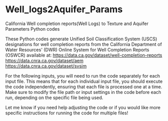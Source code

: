 # Well_logs2Aquifer_Params
California Well completion reports(Well Logs) to Texture and Aquifer Parameters Python codes


These Python codes generate Unified Soil Classification System (USCS) designations for well completion reports from the California Department of Water Resources' (DWR) Online System for Well Completion Reports (OSWCR) 
available at: 
https://data.ca.gov/dataset/well-completion-reports
https://data.cnra.ca.gov/dataset/aem
https://data.cnra.ca.gov/dataset/svsim


For the following inputs, you will need to run the code separately for each input file. This means that for each individual input file, you should execute the code independently, ensuring that each file is processed one at a time. Make sure to modify the file path or input settings in the code before each run, depending on the specific file being used.

Let me know if you need help adjusting the code or if you would like more specific instructions for running the code for multiple files!
